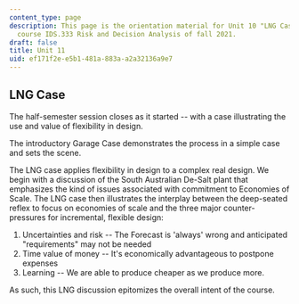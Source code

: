 ```yaml
---
content_type: page
description: This page is the orientation material for Unit 10 "LNG Case" in the MIT
  course IDS.333 Risk and Decision Analysis of fall 2021.
draft: false
title: Unit 11
uid: ef171f2e-e5b1-481a-883a-a2a32136a9e7
---
```

## LNG Case

The half-semester session closes as it started -- with a case illustrating the use and value of flexibility in design.

The introductory Garage Case demonstrates the process in a simple case and sets the scene.

The LNG case applies flexibility in design to a complex real design. We begin with a discussion of the South Australian De-Salt plant that emphasizes the kind of issues associated with commitment to Economies of Scale. The LNG case then illustrates the interplay between the deep-seated reflex to focus on economies of scale and the three major counter-pressures for incremental, flexible design:

1. Uncertainties and risk -- The Forecast is 'always' wrong and anticipated "requirements" may not be needed
2. Time value of money -- It's economically advantageous to postpone expenses
3. Learning -- We are able to produce cheaper as we produce more.

As such, this LNG discussion epitomizes the overall intent of the course.